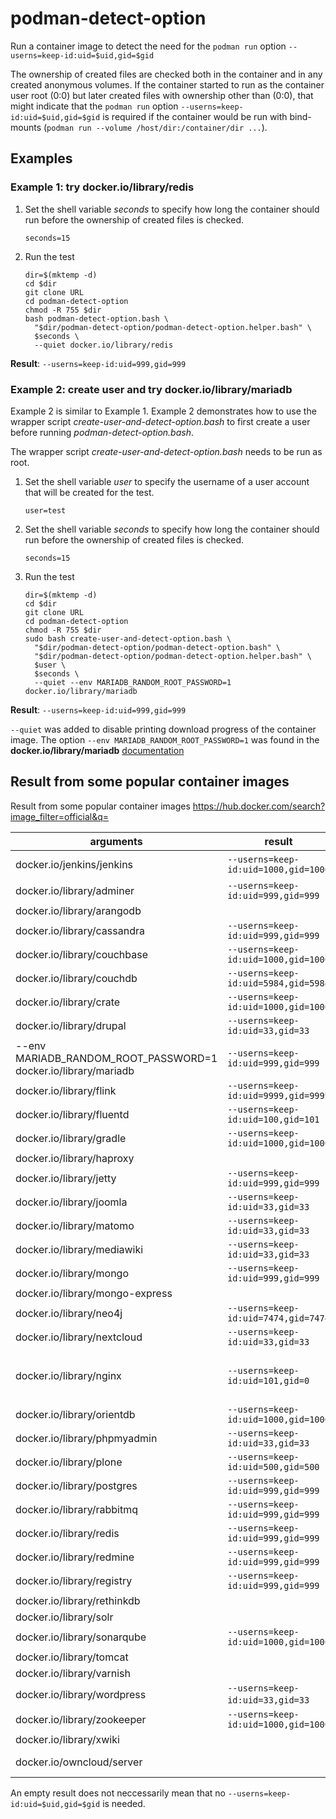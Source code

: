 # podman-detect-option
Run a container image to detect the need for the `podman run` option `--userns=keep-id:uid=$uid,gid=$gid`

The ownership of created files are checked both in the container and in any created anonymous volumes.
If the container started to run as the container user root (0:0) but later created files with
ownership other than (0:0), that might indicate that the `podman run` option `--userns=keep-id:uid=$uid,gid=$gid`
is required if the container would be run with bind-mounts (`podman run --volume /host/dir:/container/dir ...`).

## Examples

### Example 1: try docker.io/library/redis

1. Set the shell variable _seconds_ to specify how long the container should run
   before the ownership of created files is checked.
   ```
   seconds=15
   ```
2. Run the test
   ```
   dir=$(mktemp -d)
   cd $dir
   git clone URL
   cd podman-detect-option
   chmod -R 755 $dir
   bash podman-detect-option.bash \
     "$dir/podman-detect-option/podman-detect-option.helper.bash" \
     $seconds \
     --quiet docker.io/library/redis
   ```
__Result__: `--userns=keep-id:uid=999,gid=999`

### Example 2: create user and try docker.io/library/mariadb

Example 2 is similar to Example 1. Example 2 demonstrates how to use
the wrapper script _create-user-and-detect-option.bash_ to first create
a user before running  _podman-detect-option.bash_.

The wrapper script _create-user-and-detect-option.bash_ needs to be run as root.

1. Set the shell variable _user_ to specify the username of a user account that will be created
   for the test.
   ```
   user=test
   ```
2. Set the shell variable _seconds_ to specify how long the container should run
   before the ownership of created files is checked.
   ```
   seconds=15
   ```
3. Run the test
   ```
   dir=$(mktemp -d)
   cd $dir
   git clone URL
   cd podman-detect-option
   chmod -R 755 $dir
   sudo bash create-user-and-detect-option.bash \
     "$dir/podman-detect-option/podman-detect-option.bash" \
     "$dir/podman-detect-option/podman-detect-option.helper.bash" \
     $user \
     $seconds \
     --quiet --env MARIADB_RANDOM_ROOT_PASSWORD=1 docker.io/library/mariadb     
   ```
__Result__: `--userns=keep-id:uid=999,gid=999`

`--quiet` was added to disable printing download progress of the container image.
The option `--env MARIADB_RANDOM_ROOT_PASSWORD=1` was found in the 
__docker.io/library/mariadb__ [documentation](https://hub.docker.com/_/mariadb)


## Result from some popular container images

Result from some popular container images
https://hub.docker.com/search?image_filter=official&q=

| arguments | result | comment |
| --        |  --    |  -- |
| docker.io/jenkins/jenkins | `--userns=keep-id:uid=1000,gid=1000` | [docker.io/library/jenkins](https://hub.docker.com/_/jenkins) is deprecated |
| docker.io/library/adminer | `--userns=keep-id:uid=999,gid=999` | |
| docker.io/library/arangodb | | |
| docker.io/library/cassandra | `--userns=keep-id:uid=999,gid=999` | |
| docker.io/library/couchbase | `--userns=keep-id:uid=1000,gid=1000` | |
| docker.io/library/couchdb | `--userns=keep-id:uid=5984,gid=5984` | |
| docker.io/library/crate | `--userns=keep-id:uid=1000,gid=1000` | |
| docker.io/library/drupal | `--userns=keep-id:uid=33,gid=33` | |
| --env MARIADB_RANDOM_ROOT_PASSWORD=1 docker.io/library/mariadb | `--userns=keep-id:uid=999,gid=999` | |
| docker.io/library/flink | `--userns=keep-id:uid=9999,gid=9999` | |
| docker.io/library/fluentd | `--userns=keep-id:uid=100,gid=101` | |
| docker.io/library/gradle | `--userns=keep-id:uid=1000,gid=1000` | |
| docker.io/library/haproxy | | |
| docker.io/library/jetty | `--userns=keep-id:uid=999,gid=999` | |
| docker.io/library/joomla | `--userns=keep-id:uid=33,gid=33` | |
| docker.io/library/matomo | `--userns=keep-id:uid=33,gid=33` | |
| docker.io/library/mediawiki | `--userns=keep-id:uid=33,gid=33` | |
| docker.io/library/mongo | `--userns=keep-id:uid=999,gid=999` | |
| docker.io/library/mongo-express | | |
| docker.io/library/neo4j | `--userns=keep-id:uid=7474,gid=7474` | |
| docker.io/library/nextcloud | `--userns=keep-id:uid=33,gid=33` | |
| docker.io/library/nginx | `--userns=keep-id:uid=101,gid=0` | a bit surprising result. Shouldn't it be uid=101,gid=101? See https://hub.docker.com/_/nginx |
| docker.io/library/orientdb | `--userns=keep-id:uid=1000,gid=1000` | |
| docker.io/library/phpmyadmin | `--userns=keep-id:uid=33,gid=33` | |
| docker.io/library/plone | `--userns=keep-id:uid=500,gid=500` | |
| docker.io/library/postgres | `--userns=keep-id:uid=999,gid=999` | |
| docker.io/library/rabbitmq | `--userns=keep-id:uid=999,gid=999` | |
| docker.io/library/redis | `--userns=keep-id:uid=999,gid=999` | |
| docker.io/library/redmine | `--userns=keep-id:uid=999,gid=999` | |
| docker.io/library/registry | `--userns=keep-id:uid=999,gid=999` | |
| docker.io/library/rethinkdb | | |
| docker.io/library/solr | | |
| docker.io/library/sonarqube | `--userns=keep-id:uid=1000,gid=1000` | |
| docker.io/library/tomcat | | |
| docker.io/library/varnish | | |
| docker.io/library/wordpress | `--userns=keep-id:uid=33,gid=33` | |
| docker.io/library/zookeeper | `--userns=keep-id:uid=1000,gid=1000` | |
| docker.io/library/xwiki | | |
| docker.io/owncloud/server | | [docker.io/library/owncloud](https://hub.docker.com/_/owncloud) is deprecated |

An empty result does not neccessarily mean that no `--userns=keep-id:uid=$uid,gid=$gid` is needed.
